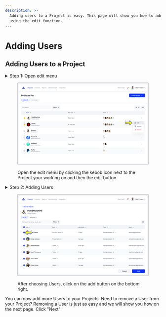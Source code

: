 ```yaml
---
description: >-
  Adding users to a Project is easy. This page will show you how to add Users
  using the edit function.
---
```


# Adding Users

## Adding Users to a Project

<details>

<summary>Step 1: Open edit menu</summary>

Click on the kebob icon next to a Project. Then click the "edit" option.

</details>

<figure><img src="../../../.gitbook/assets/401_Projects 40_Project list - More (6).png" alt=""><figcaption><p>Open the edit menu by clicking the kebob icon next to the Project your working on and then the edit button. </p></figcaption></figure>

<details>

<summary>Step 2: Adding Users</summary>

Tick the check box to the left of each user name and users will be automatically added to the Selected.

</details>

<figure><img src="../../../.gitbook/assets/376_Projects 17_Project list - Edit - Selected users (1).png" alt=""><figcaption><p>After choosing Users, click on the add button on the bottom right. </p></figcaption></figure>

You can now add more Users to your Projects. Need to remove a User from your Project? Removing a User is just as easy and we will show you how on the next page. Click "Next"&#x20;

